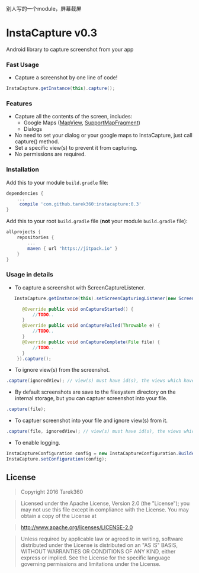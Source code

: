 别人写的一个module，屏幕截屏
# InstaCapture v0.3
Android library to capture screenshot from your app

### Fast Usage
- Capture a screenshot by one line of code!
```java
InstaCapture.getInstance(this).capture();
```

### Features
- Capture all the contents of the screen, includes:
   - Google Maps ([MapView](https://developers.google.com/android/reference/com/google/android/gms/maps/MapView), [SupportMapFragment](https://developers.google.com/android/reference/com/google/android/gms/maps/SupportMapFragment)) 
   - Dialogs
- No need to set your dialog or your google maps to InstaCapture, just call capture() method.
- Set a specific view(s) to prevent it from capturing.
- No permissions are required.


### Installation

Add this to your module `build.gradle` file:
```gradle
dependencies {
	...
	 compile 'com.github.tarek360:instacapture:0.3'
}
```

Add this to your root `build.gradle` file (**not** your module `build.gradle` file):
```gradle
allprojects {
	repositories {
		...
		maven { url "https://jitpack.io" }
	}
}
```


### Usage in details

- To capture a screenshot with ScreenCaptureListener.
```java
   InstaCapture.getInstance(this).setScreenCapturingListener(new ScreenCaptureListener() {

      @Override public void onCaptureStarted() {
          //TODO..
      }
      @Override public void onCaptureFailed(Throwable e) {
          //TODO..
      }
      @Override public void onCaptureComplete(File file) {
          //TODO..
      }
    }).capture();
```


- To ignore view(s) from the screenshot.
```java
.capture(ignoredView); // view(s) must have id(s), the views which have no ids will not be ignored.
```


- By default screenshots are save to the filesystem directory on the internal storage, but you can captuer screenshot into your file.
```java
.capture(file);
```


- To captuer screenshot into your file and ignore view(s) from it.
```java
.capture(file, ignoredView); // view(s) must have id(s), the views which have no ids will not be ignored.
```


- To enable logging.
```java
InstaCaptureConfiguration config = new InstaCaptureConfiguration.Builder().logging(true).build();
InstaCapture.setConfiguration(config);
```



## License

>Copyright 2016 Tarek360

>Licensed under the Apache License, Version 2.0 (the "License");
you may not use this file except in compliance with the License.
You may obtain a copy of the License at

>   http://www.apache.org/licenses/LICENSE-2.0

>Unless required by applicable law or agreed to in writing, software
distributed under the License is distributed on an "AS IS" BASIS,
WITHOUT WARRANTIES OR CONDITIONS OF ANY KIND, either express or implied.
See the License for the specific language governing permissions and
limitations under the License.
